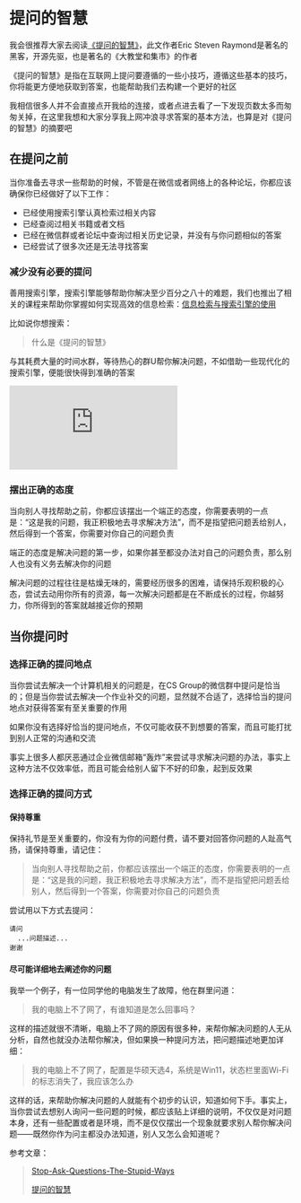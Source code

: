 # 提问的智慧

我会很推荐大家去阅读[《提问的智慧》](提问的智慧)，此文作者Eric Steven Raymond是著名的黑客，开源先驱，也是著名的《大教堂和集市》的作者

《提问的智慧》是指在互联网上提问要遵循的一些小技巧，遵循这些基本的技巧，你将能更方便地获取到答案，也能帮助我们去构建一个更好的社区

我相信很多人并不会直接点开我给的连接，或者点进去看了一下发现页数太多而匆匆关掉，在这里我想和大家分享我上网冲浪寻求答案的基本方法，也算是对《提问的智慧》的摘要吧

## 在提问之前

当你准备去寻求一些帮助的时候，不管是在微信或者网络上的各种论坛，你都应该确保你已经做好了以下工作：

- 已经使用搜索引擎认真检索过相关内容
- 已经查阅过相关书籍或者文档
- 已经在微信群或者论坛中查询过相关历史记录，并没有与你问题相似的答案
- 已经尝试了很多次还是无法寻找答案

### 减少没有必要的提问

善用搜索引擎，搜索引擎能够帮助你解决至少百分之八十的难题，我们也推出了相关的课程来帮助你掌握如何实现高效的信息检索：[信息检索与搜索引擎的使用](/信息检索与搜索引擎的使用)

比如说你想搜索：
> 什么是《提问的智慧》

与其耗费大量的时间水群，等待热心的群U帮你解决问题，不如借助一些现代化的搜索引擎，便能很快得到准确的答案

![image](https://pic.juniortree.com/app/hide.php?key=bHh0eU9UWXZSdVFuaTNYdDY1MEV1NldmMVdlcDcwbmZsZz09)

### 摆出正确的态度

当向别人寻找帮助之前，你都应该摆出一个端正的态度，你需要表明的一点是：“这是我的问题，我正积极地去寻求解决方法”，而不是指望把问题丢给别人，然后得到一个答案，你需要对你自己的问题负责

端正的态度是解决问题的第一步，如果你甚至都没办法对自己的问题负责，那么别人也没有义务去解决你的问题

解决问题的过程往往是枯燥无味的，需要经历很多的困难，请保持乐观积极的心态，尝试去动用你所有的资源，每一次解决问题都是在不断成长的过程，你越努力，你所得到的答案就越接近你的预期

## 当你提问时

### 选择正确的提问地点

当你尝试去解决一个计算机相关的问题是，在CS Group的微信群中提问是恰当的；但是当你尝试去解决一个作业补交的问题，显然就不合适了，选择恰当的提问地点对获得答案有至关重要的作用

如果你没有选择好恰当的提问地点，不仅可能收获不到想要的答案，而且可能打扰到别人正常的沟通和交流

事实上很多人都厌恶通过企业微信邮箱“轰炸”来尝试寻求解决问题的办法，事实上这种方法不仅效率低，而且可能会给别人留下不好的印象，起到反效果

### 选择正确的提问方式

#### 保持尊重

保持礼节是至关重要的，你没有为你的问题付费，请不要对回答你问题的人趾高气扬，请保持尊重，请记住：

> 当向别人寻找帮助之前，你都应该摆出一个端正的态度，你需要表明的一点是：“这是我的问题，我正积极地去寻求解决方法”，而不是指望把问题丢给别人，然后得到一个答案，你需要对你自己的问题负责

尝试用以下方式去提问：

```
请问
  ...问题描述...
谢谢
```

#### 尽可能详细地去阐述你的问题

我举一个例子，有一位同学他的电脑发生了故障，他在群里问道：

> 我的电脑上不了网了，有谁知道是怎么回事吗？

这样的描述就很不清晰，电脑上不了网的原因有很多种，来帮你解决问题的人无从分析，自然也就没办法帮你解决，但如果换一种提问方法，把问题描述地更加详细：

> 我的电脑上不了网了，配置是华硕天选4，系统是Win11，状态栏里面Wi-Fi的标志消失了，我应该怎么办

这样的话，来帮助你解决问题的人就能有个初步的认识，知道如何下手。事实上，当你尝试去想别人询问一些问题的时候，都应该贴上详细的说明，不仅仅是对问题本身，还有一些配置或者是环境，而不是仅仅摆出一个现象就要求别人帮你解决问题——既然你作为问主都没办法知道，别人又怎么会知道呢？

参考文章：
> [Stop-Ask-Questions-The-Stupid-Ways](https://github.com/tangx/Stop-Ask-Questions-The-Stupid-Ways)
>
> [提问的智慧](https://github.com/ryanhanwu/How-To-Ask-Questions-The-Smart-Way/blob/main/README-zh_CN.md)